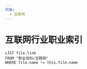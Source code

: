 ```yaml
---
行业:
  - 互联网
---
```

# 互联网行业职业索引
```dataview
LIST file.link
FROM "职业百科/互联网"
WHERE file.name != this.file.name
```